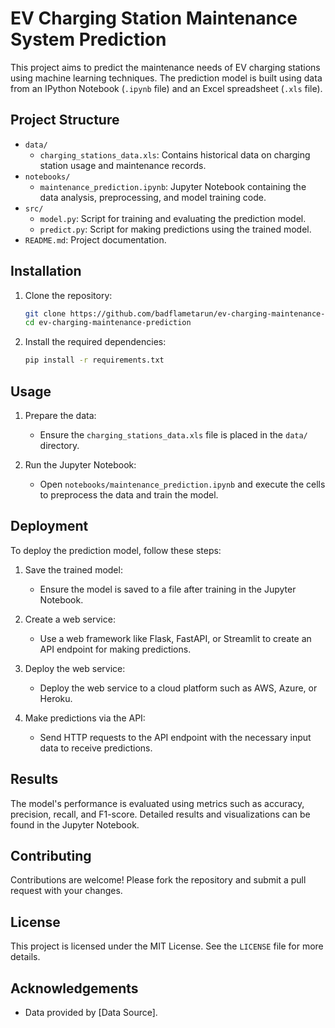 # EV Charging Station Maintenance System Prediction

This project aims to predict the maintenance needs of EV charging stations using machine learning techniques. The prediction model is built using data from an IPython Notebook (`.ipynb` file) and an Excel spreadsheet (`.xls` file).

## Project Structure

- `data/`
  - `charging_stations_data.xls`: Contains historical data on charging station usage and maintenance records.
- `notebooks/`
  - `maintenance_prediction.ipynb`: Jupyter Notebook containing the data analysis, preprocessing, and model training code.
- `src/`
  - `model.py`: Script for training and evaluating the prediction model.
  - `predict.py`: Script for making predictions using the trained model.
- `README.md`: Project documentation.

## Installation

1. Clone the repository:
    ```sh
    git clone https://github.com/badflametarun/ev-charging-maintenance-prediction.git
    cd ev-charging-maintenance-prediction
    ```

2. Install the required dependencies:
    ```sh
    pip install -r requirements.txt
    ```

## Usage

1. Prepare the data:
    - Ensure the `charging_stations_data.xls` file is placed in the `data/` directory.

2. Run the Jupyter Notebook:
    - Open `notebooks/maintenance_prediction.ipynb` and execute the cells to preprocess the data and train the model.

## Deployment

To deploy the prediction model, follow these steps:

1. Save the trained model:
    - Ensure the model is saved to a file after training in the Jupyter Notebook.

2. Create a web service:
    - Use a web framework like Flask, FastAPI, or Streamlit to create an API endpoint for making predictions.

3. Deploy the web service:
    - Deploy the web service to a cloud platform such as AWS, Azure, or Heroku.

4. Make predictions via the API:
    - Send HTTP requests to the API endpoint with the necessary input data to receive predictions.

## Results

The model's performance is evaluated using metrics such as accuracy, precision, recall, and F1-score. Detailed results and visualizations can be found in the Jupyter Notebook.

## Contributing

Contributions are welcome! Please fork the repository and submit a pull request with your changes.

## License

This project is licensed under the MIT License. See the `LICENSE` file for more details.

## Acknowledgements

- Data provided by [Data Source].
